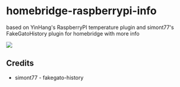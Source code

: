 # homebridge-raspberrypi-info

based on YinHang's RaspberryPI temperature plugin and simont77's FakeGatoHistory plugin for homebridge
with more info

<img src=https://raw.githubusercontent.com/thncode/homebridge-raspberrypi-info/master/screenshot.png />

## Credits

* simont77 - fakegato-history

